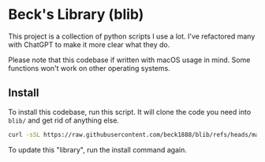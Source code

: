 # Beck's Library (blib)

This project is a collection of python scripts I use a lot. I've refactored many with ChatGPT to make it more clear what they do.

Please note that this codebase if written with macOS usage in mind. Some functions won't work on other operating systems.

## Install
To install this codebase, run this script. It will clone the code you need into `blib/` and get rid of anything else.
```zsh
curl -sSL https://raw.githubusercontent.com/beck1888/blib/refs/heads/main/scripts/install.zsh | zsh
```

To update this "library", run the install command again.
<!-- 
## Example
```python
# Example usage of multiple functions

# Import buried functions from the blib
from blib.termio.terminal import Spinner
from blib.apis.onepw import get_openai_api_key
from blib.macOS_tools.applescript_dialogs import popup_ask_for_input, popup_show_message
from blib.apis.easy_openai import quick_prompt

# Get the OpenAI API Key
with Spinner("Fetching API key"):
    api_key = get_openai_api_key()

# Ask the user for input
user_question = popup_ask_for_input("Ask any question")
if user_question is None:
    popup_show_message("Please try again with a valid question")

# Call the OpenAI API
with Spinner("Asking ChatGPT"):
    ai_response = quick_prompt(user_question, 
                               api_key, 
                               system_prompt="Respond to the question in 10 words")

# Show the response
popup_show_message(ai_response)
``` -->